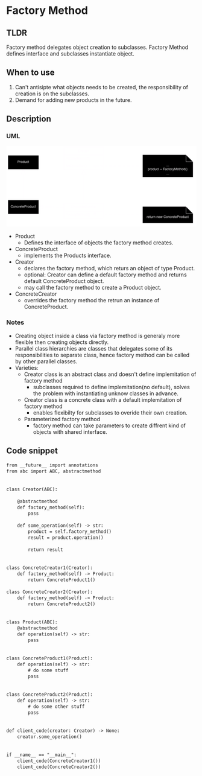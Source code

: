 # Factory Method

## TLDR
Factory method delegates object creation to subclasses. Factory Method defines interface and subclasses instantiate object.

## When to use
1. Can't antisipte what objects needs to be created, the responsibility of creation is on the subclasses.
1. Demand for adding new products in the future.

## Description
### UML 
![Factory Method](./images/Factory_method.drawio.png)
- Product
    - Defines the interface of objects the factory method creates.
- ConcreteProduct
    - implements the Products interface.
- Creator
    - declares the factory method, which returs an object of type Product.
    - optional: Creator can define a default factory method and returns default ConcreteProduct object.
    - may call the factory method to create a Product object.
- ConcreteCreator
    - overrides the factory method the retrun an instance of ConcreteProduct.

### Notes
- Creating object inside a class via factory method is generaly more flexible then creating objects directly.
- Parallel class hierarchies are classes that delegates some of its responsibilities to separate class, hence factory method can be called by other parallel classes.
- Varieties:
    - Creator class is an abstract class and doesn't define implemitation of factory method
        - subclasses required to define implemitation(no default), solves the problem with instantiating unknow classes in advance.
    - Creator class is a concrete class with a default implemitation of factory method
        - enables flexibilty for subclasses to overide their own creation.
    - Parameterized factory method
        - factory method can take parameters to create diffrent kind of objects with shared interface.
## Code snippet
```
from __future__ import annotations
from abc import ABC, abstractmethod


class Creator(ABC):

    @abstractmethod
    def factory_method(self):
        pass

    def some_operation(self) -> str:
        product = self.factory_method()
        result = product.operation()

        return result


class ConcreteCreator1(Creator):
    def factory_method(self) -> Product:
        return ConcreteProduct1()

class ConcreteCreator2(Creator):
    def factory_method(self) -> Product:
        return ConcreteProduct2()


class Product(ABC):
    @abstractmethod
    def operation(self) -> str:
        pass


class ConcreteProduct1(Product):
    def operation(self) -> str:
        # do some stuff
        pass


class ConcreteProduct2(Product):
    def operation(self) -> str:
        # do some other stuff
        pass


def client_code(creator: Creator) -> None:
    creator.some_operation()


if __name__ == "__main__":
    client_code(ConcreteCreator1())
    client_code(ConcreteCreator2())

```
